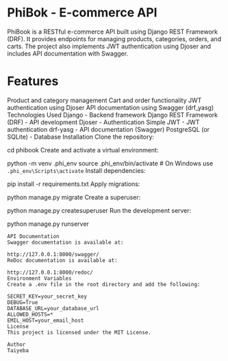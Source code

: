 # PhiBok - E-commerce API

PhiBook is a RESTful e-commerce API built using Django REST Framework (DRF). It provides endpoints for managing products, categories, orders, and carts. The project also implements JWT authentication using Djoser and includes API documentation with Swagger.

# Features

Product and category management
Cart and order functionality
JWT authentication using Djoser
API documentation using Swagger (drf_yasg)
Technologies Used
Django - Backend framework
Django REST Framework (DRF) - API development
Djoser - Authentication
Simple JWT - JWT authentication
drf-yasg - API documentation (Swagger)
PostgreSQL (or SQLite) - Database
Installation
Clone the repository:

cd phibook
Create and activate a virtual environment:

python -m venv .phi_env
source .phi_env/bin/activate # On Windows use `.phi_env\Scripts\activate`
Install dependencies:

pip install -r requirements.txt
Apply migrations:

python manage.py migrate
Create a superuser:

python manage.py createsuperuser
Run the development server:

python manage.py runserver

```|
API Documentation
Swagger documentation is available at:

http://127.0.0.1:8000/swagger/
ReDoc documentation is available at:

http://127.0.0.1:8000/redoc/
Environment Variables
Create a .env file in the root directory and add the following:

SECRET_KEY=your_secret_key
DEBUG=True
DATABASE_URL=your_database_url
ALLOWED_HOSTS=*
EMIL_HOST=your_email_host
License
This project is licensed under the MIT License.

Author
Taiyeba
```
